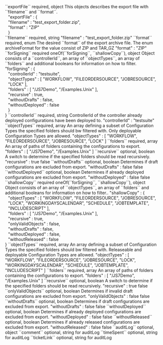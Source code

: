 <tr>
<td>``exportFile``</td>
<td>required, object</td>
<td>This objects describes the export file with ``filename`` and ``format``.</td>
<td><div style="padding-left:10px;">"exportFile" : {</div>
    <div style="padding-left:10px;">"filename" : "test_export_folder.zip",</div>
    <div style="padding-left:10px;">"format" : "ZIP"</div>
    <div style="padding-left:10px;">}</div></td>
<td></td>
</tr>
<tr>
<td style="padding-left:20px;">``filename``</td>
<td>required, string</td>
<td></td>
<td>"filename" : "test_export_folder.zip"</td>
<td></td>
</tr>
<tr>
<td style="padding-left:20px;">``format``</td>
<td>required, enum</td>
<td>The desired ``format`` of the export archive file. The enum archiveFormat for the value consist of ZIP and TAR_GZ</td>
<td>"format" : "ZIP"</td>
<td></td>
</tr>
<tr>
<td>``forSigning``</td>
<td>required oneOf(``forSigning``, ``shallowCopy``), object</td>
<td>Object consists of a ``controllerId``, an array of ``objectTypes``, an array of ``folders`` and additional booleans for information on how to filter.</td>
<td>"forSigning" : {
<div style="padding-left:10px;">"controllerId" : "testsuite",</div>
<div style="padding-left:10px;">"objectTypes" : [ "WORKFLOW", "FILEORDERSOURCE", "JOBRESOURCE", "LOCK" ],</div>
<div style="padding-left:10px;">"folders" : [ "/JS7Demo", "/Examples.Unix" ],</div>
<div style="padding-left:10px;">"recursive" : true,</div>
<div style="padding-left:10px;">"withoutDrafts" : false,</div>
<div style="padding-left:10px;">"withoutDeployed" : false</div>
<div style="padding-left:10px;">}</div>
}</td>
<td></td>
</tr>
<tr>
<td style="padding-left:20px;">``controllerId``</td>
<td>required, string</td>
<td>ControllerId of the controller already deployed configurations have been deployed to.</td>
<td>"controllerId" : "testsuite"</td>
<td></td>
</tr>
<tr>
<td style="padding-left:20px;">``objectTypes``</td>
<td>required, array</td>
<td>An array defining a subset of Configuration Types the specified folders should bw filtered with. Only deployable Configuration Types are allowed.</td>
<td>"objectTypes" : [ "WORKFLOW", "FILEORDERSOURCE", "JOBRESOURCE", "LOCK" ]</td>
<td></td>
</tr>
<tr>
<td style="padding-left:20px;">``folders``</td>
<td>required, array</td>
<td>An array of paths of folders containing the configurations to export.</td>
<td>"folders" : [ "/JS7Demo", "/Examples.Unix" ]</td>
<td></td>
</tr>
<tr>
<td style="padding-left:20px;">``recursive``</td>
<td>optional, boolean</td>
<td>A switch to determine if the specified folders should be read recursively.</td>
<td>"recursive" : true</td>
<td>false</td>
</tr>
<tr>
<td style="padding-left:20px;">``withoutDrafts``</td>
<td>optional, boolean</td>
<td>Determines if draft configurations are excluded from export.</td>
<td>"withoutDrafts" : false</td>
<td>false</td>
</tr>
<tr>
<td style="padding-left:20px;">``withoutDeployed``</td>
<td>optional, boolean</td>
<td>Determines if already deployed configurations are excluded from export.</td>
<td>"withoutDeployed" : false</td>
<td>false</td>
</tr>
<tr>
<td>``shallowCopy``</td>
<td>required oneOf(``forSigning``, ``shallowCopy``), object</td>
<td>Object consists of an array of ``objectTypes``, an array of ``folders`` and additional booleans for information on how to filter..</td>
<td>"shallowCopy" : {
<div style="padding-left:10px;">"objectTypes" : [ "WORKFLOW", "FILEORDERSOURCE", "JOBRESOURCE", "LOCK", "WORKINGDAYSCALENDAR", "SCHEDULE", "JOBTEMPLATE", "INCLUDESCRIPT" ],</div>
<div style="padding-left:10px;">"folders" : [ "/JS7Demo", "/Examples.Unix" ],</div>
<div style="padding-left:10px;">"recursive" : true,</div>
<div style="padding-left:10px;">"onlyValidObjects" : false,</div>
<div style="padding-left:10px;">"withoutDrafts" : false,</div>
<div style="padding-left:10px;">"withoutDeployed" : false,</div>
<div style="padding-left:10px;">"withoutReleased" : false</div>
}</td>
<td></td>
</tr>
<tr>
<td style="padding-left:20px;">``objectTypes``</td>
<td>required, array</td>
<td>An array defining a subset of Configuration Types the specified folders should bw filtered with. Releaseable and deployable Configuration Types are allowed.</td>
<td>"objectTypes" : [ "WORKFLOW", "FILEORDERSOURCE", "JOBRESOURCE", "LOCK", "WORKINGDAYSCALENDAR", "SCHEDULE", "JOBTEMPLATE", "INCLUDESCRIPT" ]</td>
<td></td>
</tr>
<tr>
<td style="padding-left:20px;">``folders``</td>
<td>required, array</td>
<td>An array of paths of folders containing the configurations to export.</td>
<td>"folders" : [ "/JS7Demo", "/Examples.Unix" ]</td>
<td></td>
</tr>
<tr>
<td style="padding-left:20px;">``recursive``</td>
<td>optional, boolean</td>
<td>A switch to determine if the specified folders should be read recursively.</td>
<td>"recursive" : true</td>
<td>false</td>
</tr>
<tr>
<td style="padding-left:20px;">``onlyValidObjects``</td>
<td>optional, boolean</td>
<td>Determines if invalid draft configurations are excluded from export.</td>
<td>"onlyValidObjects" : false</td>
<td>false</td>
</tr>
<tr>
<td style="padding-left:20px;">``withoutDrafts``</td>
<td>optional, boolean</td>
<td>Determines if draft configurations are excluded from export.</td>
<td>"withoutDrafts" : false</td>
<td>false</td>
</tr>
<tr>
<td style="padding-left:20px;">``withoutDeployed``</td>
<td>optional, boolean</td>
<td>Determines if already deployed configurations are excluded from export.</td>
<td>"withoutDeployed" : false</td>
<td>false</td>
</tr>
<tr>
<td style="padding-left:20px;">``withoutReleased``</td>
<td>optional, boolean</td>
<td>Determines if already released configurations are excluded from export.</td>
<td>"withoutReleased" : false</td>
<td>false</td>
</tr>
<tr>
<td>``auditLog``</td>
<td>optional, object</td>
<td></td>
<td></td>
<td></td>
</tr>
<tr>
<td style="padding-left:20px;">``comment``</td>
<td>optional, string</td>
<td>for auditLog</td>
<td></td>
<td></td>
</tr>
<tr>
<td style="padding-left:20px;">``timeSpent``</td>
<td>optional, string</td>
<td>for auditLog</td>
<td></td>
<td></td>
</tr>
<tr>
<td style="padding-left:20px;">``ticketLink``</td>
<td>optional, string</td>
<td>for auditLog</td>
<td></td>
<td></td>
</tr>
